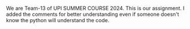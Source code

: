 We are Team-13 of UPI SUMMER COURSE 2024.
This is our assignment.
I added the comments for better understanding even if
someone doesn't know the python will understand the code.
